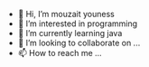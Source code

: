 - 👋 Hi, I’m mouzait youness
- 👀 I’m interested in programming
- 🌱 I’m currently learning java
- 💞️ I’m looking to collaborate on ...
- 📫 How to reach me ...

<!---
mouzait/mouzait is a ✨ special ✨ repository because its `README.md` (this file) appears on your GitHub profile.
You can click the Preview link to take a look at your changes.
--->
